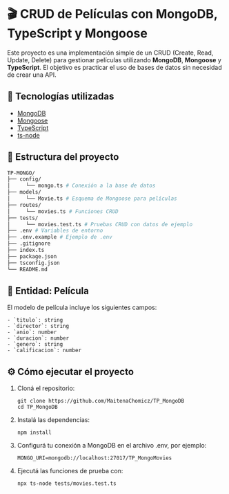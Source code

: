 # 🎬 CRUD de Películas con MongoDB, TypeScript y Mongoose

Este proyecto es una implementación simple de un CRUD (Create, Read, Update, Delete) para gestionar películas utilizando **MongoDB**, **Mongoose** y **TypeScript**. El objetivo es practicar el uso de bases de datos sin necesidad de crear una API.

## 🚀 Tecnologías utilizadas

- [MongoDB](https://www.mongodb.com/)
- [Mongoose](https://mongoosejs.com/)
- [TypeScript](https://www.typescriptlang.org/)
- [ts-node](https://typestrong.org/ts-node/)

## 📁 Estructura del proyecto

```bash
TP-MONGO/ 
├── config/ 
│     └── mongo.ts # Conexión a la base de datos 
├── models/ 
│     └── Movie.ts # Esquema de Mongoose para películas 
├── routes/ 
│     └── movies.ts # Funciones CRUD
├── tests/ 
│     └── movies.test.ts # Pruebas CRUD con datos de ejemplo 
├── .env # Variables de entorno
├── .env.example # Ejemplo de .env 
├── .gitignore 
├── index.ts
├── package.json 
├── tsconfig.json 
└── README.md
```

## 🎥 Entidad: Película

El modelo de película incluye los siguientes campos:
```
- `titulo`: string  
- `director`: string  
- `anio`: number  
- `duracion`: number  
- `genero`: string  
- `calificacion`: number  
```
## ⚙️ Cómo ejecutar el proyecto

1. Cloná el repositorio:
   ```
   git clone https://github.com/MaitenaChomicz/TP_MongoDB
   cd TP_MongoDB
   ```
2. Instalá las dependencias:
   ```
   npm install
   ```
3. Configurá tu conexión a MongoDB en el archivo .env, por ejemplo:
   ```
   MONGO_URI=mongodb://localhost:27017/TP_MongoMovies
   ```
4. Ejecutá las funciones de prueba con:
   ```
   npx ts-node tests/movies.test.ts
   ```
